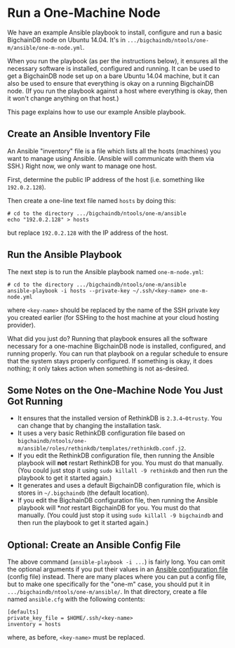 # Run a One-Machine Node

We have an example Ansible playbook to install, configure and run a basic BigchainDB node on Ubuntu 14.04. It's in `.../bigchaindb/ntools/one-m/ansible/one-m-node.yml`.

When you run the playbook (as per the instructions below), it ensures all the necessary software is installed, configured and running. It can be used to get a BigchainDB node set up on a bare Ubuntu 14.04 machine, but it can also be used to ensure that everything is okay on a running BigchainDB node. (If you run the playbook against a host where everything is okay, then it won't change anything on that host.)

This page explains how to use our example Ansible playbook.


## Create an Ansible Inventory File

An Ansible "inventory" file is a file which lists all the hosts (machines) you want to manage using Ansible. (Ansible will communicate with them via SSH.) Right now, we only want to manage one host.

First, determine the public IP address of the host (i.e. something like `192.0.2.128`).

Then create a one-line text file named `hosts` by doing this:
```text
# cd to the directory .../bigchaindb/ntools/one-m/ansible
echo "192.0.2.128" > hosts
```

but replace `192.0.2.128` with the IP address of the host.


## Run the Ansible Playbook

The next step is to run the Ansible playbook named `one-m-node.yml`:
```text
# cd to the directory .../bigchaindb/ntools/one-m/ansible
ansible-playbook -i hosts --private-key ~/.ssh/<key-name> one-m-node.yml
```

where `<key-name>` should be replaced by the name of the SSH private key you created earlier (for SSHing to the host machine at your cloud hosting provider).

What did you just do? Running that playbook ensures all the software necessary for a one-machine BigchainDB node is installed, configured, and running properly. You can run that playbook on a regular schedule to ensure that the system stays properly configured. If something is okay, it does nothing; it only takes action when something is not as-desired.


## Some Notes on the One-Machine Node You Just Got Running

* It ensures that the installed version of RethinkDB is `2.3.4~0trusty`. You can change that by changing the installation task.
* It uses a very basic RethinkDB configuration file based on `bigchaindb/ntools/one-m/ansible/roles/rethinkdb/templates/rethinkdb.conf.j2`.
* If you edit the RethinkDB configuration file, then running the Ansible playbook will **not** restart RethinkDB for you. You must do that manually. (You could just stop it using `sudo killall -9 rethinkdb` and then run the playbook to get it started again.)
* It generates and uses a default BigchainDB configuration file, which is stores in `~/.bigchaindb` (the default location).
* If you edit the BigchainDB configuration file, then running the Ansible playbook will **not* restart BigchainDB for you. You must do that manually. (You could just stop it using `sudo killall -9 bigchaindb` and then run the playbook to get it started again.)


## Optional: Create an Ansible Config File

The above command (`ansible-playbook -i ...`) is fairly long. You can omit the optional arguments if you put their values in an [Ansible configuration file](https://docs.ansible.com/ansible/intro_configuration.html) (config file) instead. There are many places where you can put a config file, but to make one specifically for the "one-m" case, you should put it in `.../bigchaindb/ntools/one-m/ansible/`. In that directory, create a file named `ansible.cfg` with the following contents:
```text
[defaults]
private_key_file = $HOME/.ssh/<key-name>
inventory = hosts
```

where, as before, `<key-name>` must be replaced.
